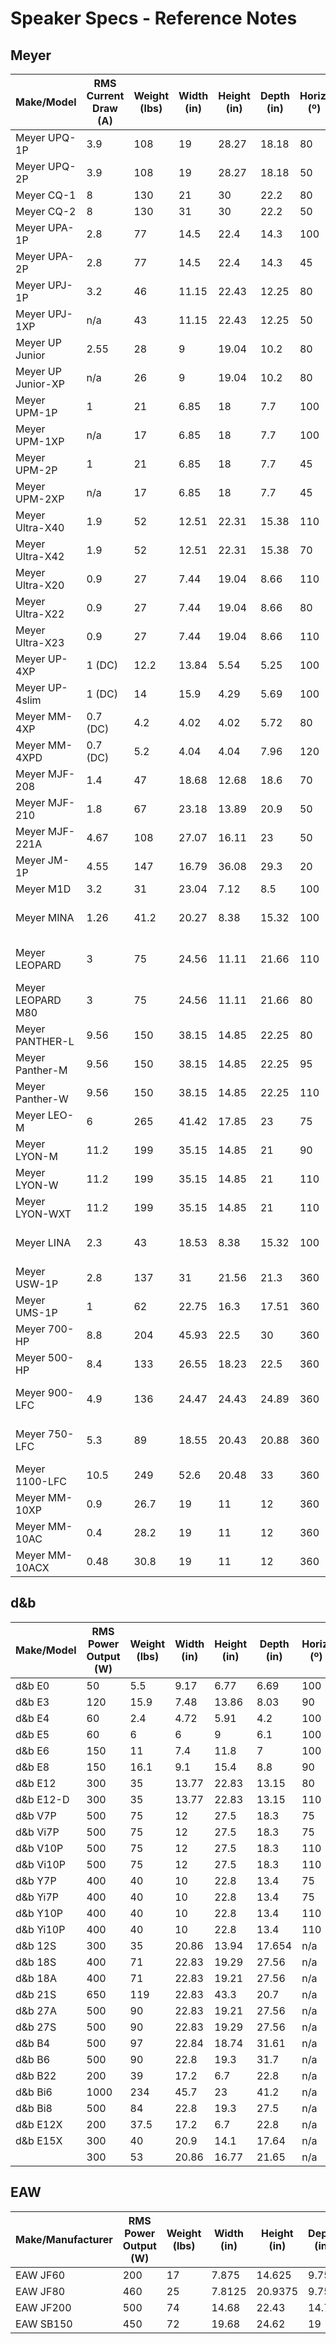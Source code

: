 # Speaker Specs - Reference Notes


## Meyer
|Make/Model        |RMS Current Draw (A)|Weight (lbs)|Width (in)|Height (in)|Depth (in)|Horiz. (º)|Vert. (º)|Horn Rotate|Peak SPL (dB)|Hardware               |
|------------------|--------------------|------------|----------|-----------|----------|----------|---------|-----------|-------------|-----------------------|
|Meyer UPQ-1P      |3.9                 |108         |19        |28.27      |18.18     |80        |50       |no         |136          |M10                    |
|Meyer UPQ-2P      |3.9                 |108         |19        |28.27      |18.18     |50        |50       |no         |136          |M10                    |
|Meyer CQ-1        |8                   |130         |21        |30         |22.2      |80        |40       |no         |136          |M10                    |
|Meyer CQ-2        |8                   |130         |31        |30         |22.2      |50        |40       |no         |139          |M10                    |
|Meyer UPA-1P      |2.8                 |77          |14.5      |22.4       |14.3      |100       |40       |no         |133          |M10                    |
|Meyer UPA-2P      |2.8                 |77          |14.5      |22.4       |14.3      |45        |45       |no         |133          |M10                    |
|Meyer UPJ-1P      |3.2                 |46          |11.15     |22.43      |12.25     |80        |50       |yes        |128          |M8                     |
|Meyer UPJ-1XP     |n/a                 |43          |11.15     |22.43      |12.25     |50        |80       |yes        |125          |M8                     |
|Meyer UP Junior   |2.55                |28          |9         |19.04      |10.2      |80        |50       |yes        |123.5        |M20                    |
|Meyer UP Junior-XP|n/a                 |26          |9         |19.04      |10.2      |80        |50       |yes        |126          |M8                     |
|Meyer UPM-1P      |1                   |21          |6.85      |18         |7.7       |100       |100      |no         |123          |M10                    |
|Meyer UPM-1XP     |n/a                 |17          |6.85      |18         |7.7       |100       |100      |no         |123          |M10                    |
|Meyer UPM-2P      |1                   |21          |6.85      |18         |7.7       |45        |45       |no         |123          |M10                    |
|Meyer UPM-2XP     |n/a                 |17          |6.85      |18         |7.7       |45        |45       |no         |123          |M10                    |
|Meyer Ultra-X40   |1.9                 |52          |12.51     |22.31      |15.38     |110       |50       |yes        |138          |M8                     |
|Meyer Ultra-X42   |1.9                 |52          |12.51     |22.31      |15.38     |70        |50       |yes        |140          |M8                     |
|Meyer Ultra-X20   |0.9                 |27          |7.44      |19.04      |8.66      |110       |50       |yes        |127          |M8                     |
|Meyer Ultra-X22   |0.9                 |27          |7.44      |19.04      |8.66      |80        |50       |yes        |128.5        |M8                     |
|Meyer Ultra-X23   |0.9                 |27          |7.44      |19.04      |8.66      |110       |110      |no         |124          |M8                     |
|Meyer UP-4XP      |1 (DC)              |12.2        |13.84     |5.54       |5.25      |100       |100      |no         |121          |M10                    |
|Meyer UP-4slim    |1 (DC)              |14          |15.9      |4.29       |5.69      |100       |100      |no         |116.5        |M8                     |
|Meyer MM-4XP      |0.7 (DC)            |4.2         |4.02      |4.02       |5.72      |80        |80       |no         |113          |3/8"-16                |
|Meyer MM-4XPD     |0.7 (DC)            |5.2         |4.04      |4.04       |7.96      |120       |120      |no         |111.5        |3/8"-16                |
|Meyer MJF-208     |1.4                 |47          |18.68     |12.68      |18.6      |70        |50       |no         |n/a          |n/a                    |
|Meyer MJF-210     |1.8                 |67          |23.18     |13.89      |20.9      |50        |70       |no         |n/a          |n/a                    |
|Meyer MJF-221A    |4.67                |108         |27.07     |16.11      |23        |50        |50       |no         |139          |n/a                    |
|Meyer JM-1P       |4.55                |147         |16.79     |36.08      |29.3      |20        |60       |no         |138          |M10                    |
|Meyer M1D         |3.2                 |31          |23.04     |7.12       |8.5       |100       |10       |no         |125          |n/a                    |
|Meyer MINA        |1.26                |41.2        |20.27     |8.38       |15.32     |100       |n/a      |no         |128          |MG-MINA/LINA Top Grid  |
|Meyer LEOPARD     |3                   |75          |24.56     |11.11      |21.66     |110       |n/a      |no         |142          |MG-LEOPARD/900 Top Grid|
|Meyer LEOPARD M80 |3                   |75          |24.56     |11.11      |21.66     |80        |n/a      |no         |142          |MG-LEOPARD/900 Top Grid|
|Meyer PANTHER-L   |9.56                |150         |38.15     |14.85      |22.25     |80        |n/a      |no         |150.5        |n/a                    |
|Meyer Panther-M   |9.56                |150         |38.15     |14.85      |22.25     |95        |n/a      |no         |150.5        |n/a                    |
|Meyer Panther-W   |9.56                |150         |38.15     |14.85      |22.25     |110       |n/a      |no         |149.5        |n/a                    |
|Meyer LEO-M       |6                   |265         |41.42     |17.85      |23        |75        |n/a      |no         |155          |MTG-LEO-M Top Grid     |
|Meyer LYON-M      |11.2                |199         |35.15     |14.85      |21        |90        |n/a      |no         |150          |MTG-LYON Top Grid      |
|Meyer LYON-W      |11.2                |199         |35.15     |14.85      |21        |110       |n/a      |no         |148          |MTG-LYON Top Grid      |
|Meyer LYON-WXT    |11.2                |199         |35.15     |14.85      |21        |110       |n/a      |no         |148          |MTG-LYON Top Grid      |
|Meyer LINA        |2.3                 |43          |18.53     |8.38       |15.32     |100       |n/a      |no         |138          |MG-MINA/LINA Top Grid  |
|Meyer USW-1P      |2.8                 |137         |31        |21.56      |21.3      |360       |360      |no         |135          |n/a                    |
|Meyer UMS-1P      |1                   |62          |22.75     |16.3       |17.51     |360       |360      |no         |127          |n/a                    |
|Meyer 700-HP      |8.8                 |204         |45.93     |22.5       |30        |360       |360      |no         |139          |n/a                    |
|Meyer 500-HP      |8.4                 |133         |26.55     |18.23      |22.5      |360       |360      |no         |135          |n/a                    |
|Meyer 900-LFC     |4.9                 |136         |24.47     |24.43      |24.89     |360       |360      |no         |133          |MG-LEOPARD/900 Top Grid|
|Meyer 750-LFC     |5.3                 |89          |18.55     |20.43      |20.88     |360       |360      |no         |130.5        |MG-MINA/LINA Top Grid  |
|Meyer 1100-LFC    |10.5                |249         |52.6      |20.48      |33        |360       |360      |no         |140          |MTG-1100 Top Grid      |
|Meyer MM-10XP     |0.9                 |26.7        |19        |11         |12        |360       |360      |no         |123          |3/8" or M10            |
|Meyer MM-10AC     |0.4                 |28.2        |19        |11         |12        |360       |360      |no         |123          |3/8" or M10            |
|Meyer MM-10ACX    |0.48                |30.8        |19        |11         |12        |360       |360      |no         |123          |3/8" or M10            |


## d&b
|Make/Model|RMS Power Output (W)|Weight (lbs)|Width (in)|Height (in)|Depth (in)|Horiz. (º)|Vert. (º)|Rotate Horn|Peak SPL (dB)|Hardware|
|----------|--------------------|------------|----------|-----------|----------|----------|---------|-----------|-------------|--------|
|d&b E0    |50                  |5.5         |9.17      |6.77       |6.69      |100       |100      |no         |116          |M10     |
|d&b E3    |120                 |15.9        |7.48      |13.86      |8.03      |90        |60       |yes        |122          |M8      |
|d&b E4    |60                  |2.4         |4.72      |5.91       |4.2       |100       |100      |no         |115          |M10     |
|d&b E5    |60                  |6           |6         |9          |6.1       |100       |100      |no         |117          |M10     |
|d&b E6    |150                 |11          |7.4       |11.8       |7         |100       |55       |yes        |123          |M8      |
|d&b E8    |150                 |16.1        |9.1       |15.4       |8.8       |90        |50       |yes        |129          |M10     |
|d&b E12   |300                 |35          |13.77     |22.83      |13.15     |80        |50       |yes        |134          |M10     |
|d&b E12-D |300                 |35          |13.77     |22.83      |13.15     |110       |50       |yes        |134          |M10     |
|d&b V7P   |500                 |75          |12        |27.5       |18.3      |75        |40       |yes        |140          |M10     |
|d&b Vi7P  |500                 |75          |12        |27.5       |18.3      |75        |40       |yes        |139          |M10     |
|d&b V10P  |500                 |75          |12        |27.5       |18.3      |110       |40       |yes        |139          |M10     |
|d&b Vi10P |500                 |75          |12        |27.5       |18.3      |110       |40       |yes        |139          |M10     |
|d&b Y7P   |400                 |40          |10        |22.8       |13.4      |75        |40       |yes        |137          |M10     |
|d&b Yi7P  |400                 |40          |10        |22.8       |13.4      |75        |40       |yes        |137          |M10     |
|d&b Y10P  |400                 |40          |10        |22.8       |13.4      |110       |40       |yes        |136          |M10     |
|d&b Yi10P |400                 |40          |10        |22.8       |13.4      |110       |40       |yes        |136          |M10     |
|d&b 12S   |300                 |35          |20.86     |13.94      |17.654    |n/a       |n/a      |no         |127          |M10     |
|d&b 18S   |400                 |71          |22.83     |19.29      |27.56     |n/a       |n/a      |no         |132          |M10     |
|d&b 18A   |400                 |71          |22.83     |19.21      |27.56     |n/a       |n/a      |no         |132          |M10     |
|d&b 21S   |650                 |119         |22.83     |43.3       |20.7      |n/a       |n/a      |no         |135          |M10     |
|d&b 27A   |500                 |90          |22.83     |19.21      |27.56     |n/a       |n/a      |no         |131          |M10     |
|d&b 27S   |500                 |90          |22.83     |19.29      |27.56     |n/a       |n/a      |no         |131          |M10     |
|d&b B4    |500                 |97          |22.84     |18.74      |31.61     |n/a       |n/a      |no         |131          |M20     |
|d&b B6    |500                 |90          |22.8      |19.3       |31.7      |n/a       |n/a      |no         |134          |M20     |
|d&b B22   |200                 |39          |17.2      |6.7        |22.8      |n/a       |n/a      |no         |122          |M8      |
|d&b Bi6   |1000                |234         |45.7      |23         |41.2      |n/a       |n/a      |no         |143          |n/a     |
|d&b Bi8   |500                 |84          |22.8      |19.3       |27.5      |n/a       |n/a      |no         |134          |M10     |
|d&b E12X  |200                 |37.5        |17.2      |6.7        |22.8      |n/a       |n/a      |no         |122          |M8      |
|d&b E15X  |300                 |40          |20.9      |14.1       |17.64     |n/a       |n/a      |no         |127          |M20     |
|          |300                 |53          |20.86     |16.77      |21.65     |n/a       |n/a      |no         |130          |M20     |


## EAW
|Make/Manufacturer|RMS Power Output (W)|Weight (lbs)|Width (in)|Height (in)|Depth (in)|Horiz. (º)|Vert. (º)|Rotate Horn|Peak SPL (dB)|Hardware|
|-----------------|--------------------|------------|----------|-----------|----------|----------|---------|-----------|-------------|--------|
|EAW JF60         |200                 |17          |7.875     |14.625     |9.75      |110       |110      |no         |119          |1/4"-20 |
|EAW JF80         |460                 |25          |7.8125    |20.9375    |9.75      |100       |100      |no         |125.6        |1/4"-20 |
|EAW JF200        |500                 |74          |14.68     |22.43      |14.75     |90        |90       |no         |131          |3/8"-16 |
|EAW SB150        |450                 |72          |19.68     |24.62      |19        |n/a       |n/a      |no         |133          |n/a     |
